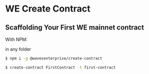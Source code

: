 # WE Create Contract

## Scaffolding Your First WE mainnet contract

With NPM:

in any folder

```bash
$ npm i -g @wavesenterprise/create-contract

$ create-contract FirstContract -t first-contract
```

